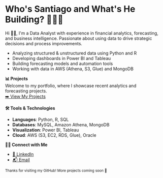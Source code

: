 # Who's Santiago and What's He Building? 👨🏻‍💻

Hi 👋🏻, I'm a Data Analyst with experience in financial analytics, forecasting, and business intelligence. Passionate about using data to drive strategic decisions and process improvements.

- Analyzing structured & unstructured data using Python and R   
- Developing dashboards in Power BI and Tableau   
- Building forecasting models and automation tools 
- Working with data in AWS (Athena, S3, Glue) and MongoDB   

**📊 Projects**   
Welcome to my portfolio, where I showcase recent analytics and forecasting projects.  
[➡️ View My Projects](https://github.com/SantiagoRios-Pro?tab=repositories)

**🛠️ Tools & Technologies**  
- **Languages**: Python, R, SQL  
- **Databases**: MySQL, Amazon Athena, MongoDB   
- **Visualization**: Power BI, Tableau  
- **Cloud**: AWS (S3, EC2, RDS, Glue), Oracle  

**🤝🏻 Connect with Me**  
- [📍 LinkedIn](https://linkedin.com/in/santiagorios1)  
- [📬 Email](mailto:rios.santiago.2307@gmail.com)

<sub>Thanks for visiting my GitHub! More projects coming soon 🚀</sub>

